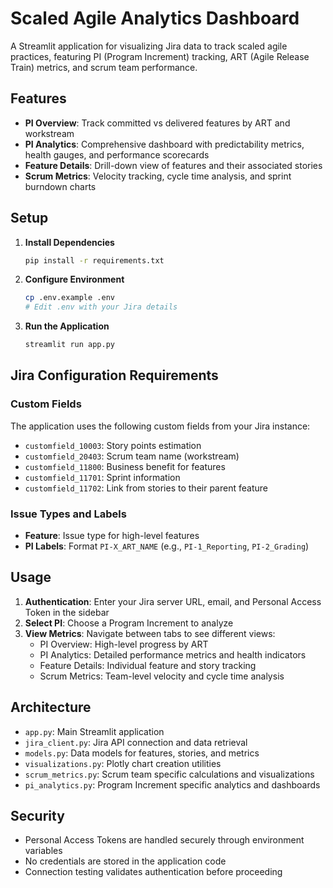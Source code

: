 # Scaled Agile Analytics Dashboard

A Streamlit application for visualizing Jira data to track scaled agile practices, featuring PI (Program Increment) tracking, ART (Agile Release Train) metrics, and scrum team performance.

## Features

- **PI Overview**: Track committed vs delivered features by ART and workstream
- **PI Analytics**: Comprehensive dashboard with predictability metrics, health gauges, and performance scorecards
- **Feature Details**: Drill-down view of features and their associated stories
- **Scrum Metrics**: Velocity tracking, cycle time analysis, and sprint burndown charts

## Setup

1. **Install Dependencies**
   ```bash
   pip install -r requirements.txt
   ```

2. **Configure Environment**
   ```bash
   cp .env.example .env
   # Edit .env with your Jira details
   ```

3. **Run the Application**
   ```bash
   streamlit run app.py
   ```

## Jira Configuration Requirements

### Custom Fields
The application uses the following custom fields from your Jira instance:
- `customfield_10003`: Story points estimation
- `customfield_20403`: Scrum team name (workstream)
- `customfield_11800`: Business benefit for features
- `customfield_11701`: Sprint information
- `customfield_11702`: Link from stories to their parent feature

### Issue Types and Labels
- **Feature**: Issue type for high-level features
- **PI Labels**: Format `PI-X_ART_NAME` (e.g., `PI-1_Reporting`, `PI-2_Grading`)

## Usage

1. **Authentication**: Enter your Jira server URL, email, and Personal Access Token in the sidebar
2. **Select PI**: Choose a Program Increment to analyze
3. **View Metrics**: Navigate between tabs to see different views:
   - PI Overview: High-level progress by ART
   - PI Analytics: Detailed performance metrics and health indicators
   - Feature Details: Individual feature and story tracking
   - Scrum Metrics: Team-level velocity and cycle time analysis

## Architecture

- `app.py`: Main Streamlit application
- `jira_client.py`: Jira API connection and data retrieval
- `models.py`: Data models for features, stories, and metrics
- `visualizations.py`: Plotly chart creation utilities
- `scrum_metrics.py`: Scrum team specific calculations and visualizations
- `pi_analytics.py`: Program Increment specific analytics and dashboards

## Security

- Personal Access Tokens are handled securely through environment variables
- No credentials are stored in the application code
- Connection testing validates authentication before proceeding